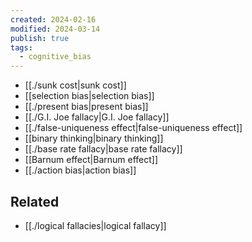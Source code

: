 ```yaml
---
created: 2024-02-16
modified: 2024-03-14
publish: true
tags:
  - cognitive_bias
---
```


- [[./sunk cost|sunk cost]]
- [[selection bias|selection bias]]
- [[./present bias|present bias]]
- [[./G.I. Joe fallacy|G.I. Joe fallacy]]
- [[./false-uniqueness effect|false-uniqueness effect]]
- [[binary thinking|binary thinking]]
- [[./base rate fallacy|base rate fallacy]]
- [[Barnum effect|Barnum effect]]
- [[./action bias|action bias]]


## Related
- [[./logical fallacies|logical fallacy]]